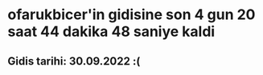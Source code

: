 # ofarukbicer'in gidisine son 4 gun 20 saat 44 dakika 48 saniye kaldi

## Gidis tarihi: 30.09.2022 :(
